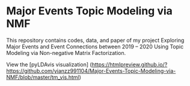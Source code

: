 # Major Events Topic Modeling via NMF
This repository contains codes, data, and paper of my project Exploring Major Events and Event Connections between 2019 – 2020 Using Topic Modeling via Non-negative Matrix Factorization.

View the [pyLDAvis visualization] (https://htmlpreview.github.io/?https://github.com/yianzz991104/Major-Events-Topic-Modeling-via-NMF/blob/master/tm_vis.html)

